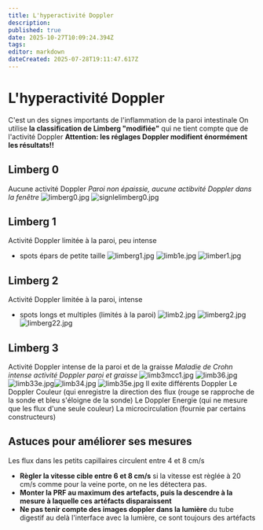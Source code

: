 ```yaml
---
title: L'hyperactivité Doppler
description: 
published: true
date: 2025-10-27T10:09:24.394Z
tags: 
editor: markdown
dateCreated: 2025-07-28T19:11:47.617Z
---
```


# L'hyperactivité Doppler
C'est un des signes importants de l'inflammation de la paroi intestinale
On utilise **la classification de Limberg "modifiée"** qui ne tient compte que de l'activité Doppler
**Attention: les réglages Doppler modifient énormément les résultats!!**
## Limberg 0
Aucune activité Doppler 
*Paroi non épaissie, aucune actibvité Doppler dans la fenêtre*
![limberg0.jpg](/imagetypeetanatomie/limberg0.jpg)
![signlelimberg0.jpg](/imagetypeetanatomie/signlelimberg0.jpg)
## Limberg 1
Activité Doppler limitée à la paroi, peu intense
- spots épars de petite taille
![limberg1.jpg](/imagetypeetanatomie/limberg1.jpg)
![limb1e.jpg](/imagetypeetanatomie/limb1e.jpg)
![limber1.jpg](/imagetypeetanatomie/limber1.jpg)
## Limberg 2
Activité Doppler limitée à la paroi, intense
- spots longs et multiples (limités à la paroi)
![limb2.jpg](/imagetypeetanatomie/limb2.jpg)
![limberg2.jpg](/imagetypeetanatomie/limberg2.jpg)
![limberg22.jpg](/imagetypeetanatomie/limberg22.jpg)
## Limberg 3
Activité Doppler intense de la paroi et de la graisse
*Maladie de Crohn intense activité Doppler paroi et graisse*
![limb3mcc1.jpg](/imagetypeetanatomie/limb3mcc1.jpg)
![limb36.jpg](/imagetypeetanatomie/limb36.jpg)
![limb33e.jpg](/imagetypeetanatomie/limb33e.jpg)![limb34.jpg](/imagetypeetanatomie/limb34.jpg)
![limb35e.jpg](/imagetypeetanatomie/limb35e.jpg)
Il exite différents Doppler
Le Doppler Couleur (qui enregistre la direction des flux (rouge se rapproche de la sonde et bleu s'éloigne de la sonde)
Le Doppler Energie (qui ne mesure que les flux d'une seule couleur)
La microcirculation (fournie par certains constructeurs)

## Astuces pour améliorer ses mesures
Les flux dans les petits capillaires circulent entre 4 et 8 cm/s
- **Règler la vitesse cible entre 6 et 8 cm/s**
si la vitesse est règlée à 20 cm/s comme pour la veine porte, on ne les détectera pas.
- **Monter la PRF au maximum des artefacts, puis la descendre à la mesure à laquelle ces artéfacts disparaissent**
- **Ne pas tenir compte des images doppler dans la lumière** du tube digestif
au delà l'interface avec la lumière, ce sont toujours des artéfacts


